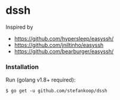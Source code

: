 # dssh

Inspired by
* https://github.com/hypersleep/easyssh/
* https://github.com/jniltinho/easyssh
* https://github.com/bearburger/easyssh/

### Installation ###

  Run (golang v1.8+ required):

    $ go get -u github.com/stefankoop/dssh

